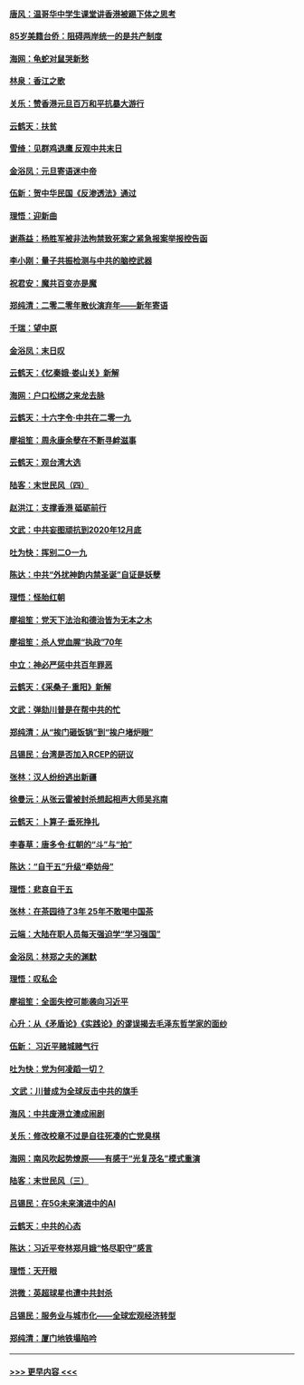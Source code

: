 #### [唐风：温哥华中学生课堂讲香港被踢下体之思考](../pages/nsc993/n11766848.md?t=01041344) 
#### [85岁美籍台侨：阻碍两岸统一的是共产制度](../pages/nsc993/n11765043.md?t=01041344) 
#### [海网：龟蛇对鼠哭新愁](../pages/nsc993/n11764895.md?t=01041344) 
#### [林泉：香江之歌](../pages/nsc993/n11764415.md?t=01041344) 
#### [关乐：赞香港元旦百万和平抗暴大游行](../pages/nsc993/n11764382.md?t=01041344) 
#### [云鹤天：扶贫](../pages/nsc993/n11764245.md?t=01041344) 
#### [雪绮：见群鸡退鹰  反观中共末日](../pages/nsc993/n11762112.md?t=01041344) 
#### [金浴凤：元旦寄语迷中帝](../pages/nsc993/n11761788.md?t=01041344) 
#### [伍新：贺中华民国《反渗透法》通过](../pages/nsc993/n11761994.md?t=01041344) 
#### [理悟：迎新曲](../pages/nsc993/n11761152.md?t=01041344) 
#### [谢燕益：杨胜军被非法拘禁致死案之紧急报案举报控告函](../pages/nsc993/n11756134.md?t=01041344) 
#### [李小刚：量子共振检测与中共的脑控武器](../pages/nsc993/n11754518.md?t=01041344) 
#### [祝君安：魔共百变亦是魔](../pages/nsc993/n11754469.md?t=01041344) 
#### [郑纯清：二零二零年散伙演弃年——新年寄语](../pages/nsc993/n11754195.md?t=01041344) 
#### [千瑞：望中原](../pages/nsc993/n11754159.md?t=01041344) 
#### [金浴凤：末日叹](../pages/nsc993/n11752359.md?t=01041344) 
#### [云鹤天：《忆秦娥‧娄山关》新解](../pages/nsc993/n11752348.md?t=01041344) 
#### [海网：户口松绑之来龙去脉](../pages/nsc993/n11752328.md?t=01041344) 
#### [云鹤天：十六字令‧中共在二零一九](../pages/nsc993/n11752305.md?t=01041344) 
#### [廖祖笙：周永康余孽在不断寻衅滋事](../pages/nsc993/n11751013.md?t=01041344) 
#### [云鹤天：观台湾大选](../pages/nsc993/n11751007.md?t=01041344) 
#### [陆客：末世民风（四）](../pages/nsc993/n11749203.md?t=01041344) 
#### [赵洪江：支撑香港 砥砺前行](../pages/nsc993/n11748482.md?t=01041344) 
#### [文武：中共妄图顽抗到2020年12月底](../pages/nsc993/n11748446.md?t=01041344) 
#### [吐为快：挥别二O一九](../pages/nsc993/n11748411.md?t=01041344) 
#### [陈达：中共“外扰神韵内禁圣诞”自证是妖孽](../pages/nsc993/n11748226.md?t=01041344) 
#### [理悟：怪胎红朝](../pages/nsc993/n11748206.md?t=01041344) 
#### [廖祖笙：党天下法治和德治皆为无本之木](../pages/nsc993/n11748135.md?t=01041344) 
#### [廖祖笙：杀人党血腥“执政”70年](../pages/nsc993/n11745144.md?t=01041344) 
#### [中立：神必严惩中共百年罪恶](../pages/nsc993/n11744970.md?t=01041344) 
#### [云鹤天：《采桑子‧重阳》新解](../pages/nsc993/n11744948.md?t=01041344) 
#### [文武：弹劾川普是在帮中共的忙](../pages/nsc993/n11744758.md?t=01041344) 
#### [郑纯清：从“挨门砸饭锅”到“挨户堵炉眼”](../pages/nsc993/n11744745.md?t=01041344) 
#### [吕锡民：台湾是否加入RCEP的研议](../pages/nsc993/n11744701.md?t=01041344) 
#### [张林：汉人纷纷逃出新疆](../pages/nsc993/n11743530.md?t=01041344) 
#### [徐曼沅：从张云雷被封杀想起相声大师吴兆南](../pages/nsc993/n11741816.md?t=01041344) 
#### [云鹤天：卜算子‧垂死挣扎](../pages/nsc993/n11739956.md?t=01041344) 
#### [李春草：唐多令‧红朝的“斗”与“拍”](../pages/nsc993/n11739830.md?t=01041344) 
#### [陈达：“自干五”升级“牵妨母”](../pages/nsc993/n11739724.md?t=01041344) 
#### [理悟：悲哀自干五](../pages/nsc993/n11739547.md?t=01041344) 
#### [张林：在茶园待了3年 25年不敢喝中国茶](../pages/nsc993/n11739240.md?t=01041344) 
#### [云端：大陆在职人员每天强迫学“学习强国”](../pages/nsc993/n11738735.md?t=01041344) 
#### [金浴凤：林郑之夫的渊默](../pages/nsc993/n11737735.md?t=01041344) 
#### [理悟：叹私企](../pages/nsc993/n11737715.md?t=01041344) 
#### [廖祖笙：全面失控可能袭向习近平](../pages/nsc993/n11737704.md?t=01041344) 
#### [心升：从《矛盾论》《实践论》的谬误揭去毛泽东哲学家的面纱](../pages/nsc993/n11736962.md?t=01041344) 
#### [伍新： 习近平赌城赌气行](../pages/nsc993/n11736929.md?t=01041344) 
#### [吐为快：党为何凌蹈一切？](../pages/nsc993/n11736915.md?t=01041344) 
#### [ 文武：川普成为全球反击中共的旗手](../pages/nsc993/n11736882.md?t=01041344) 
#### [海风：中共废港立澳成闹剧](../pages/nsc993/n11735857.md?t=01041344) 
#### [关乐：修改校章不过是自往死凑的亡党臭棋](../pages/nsc993/n11735097.md?t=01041344) 
#### [海网：南风吹起势燎原——有感于“光复茂名”模式重演](../pages/nsc993/n11732308.md?t=01041344) 
#### [陆客：末世民风（三）](../pages/nsc993/n11732211.md?t=01041344) 
#### [吕锡民：在5G未来演进中的AI](../pages/nsc993/n11730010.md?t=01041344) 
#### [云鹤天：中共的心态](../pages/nsc993/n11729906.md?t=01041344) 
#### [陈达：习近平夸林郑月娥“恪尽职守”感言](../pages/nsc993/n11729881.md?t=01041344) 
#### [理悟：天开眼](../pages/nsc993/n11729699.md?t=01041344) 
#### [洪微：英超球星也遭中共封杀](../pages/nsc993/n11727243.md?t=01041344) 
#### [吕锡民：服务业与城市化——全球宏观经济转型](../pages/nsc993/n11725845.md?t=01041344) 
#### [郑纯清：厦门地铁塌陷吟](../pages/nsc993/n11725813.md?t=01041344) 

----
#### [ >>> 更早内容 <<< ](../indexes/nsc993-earlier.md)
